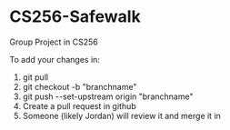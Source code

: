 # CS256-Safewalk
Group Project in CS256


To add your changes in:
1. git pull
2. git checkout -b "branchname"
3. git push --set-upstream origin "branchname"
4. Create a pull request in github
5. Someone (likely Jordan) will review it and merge it in
